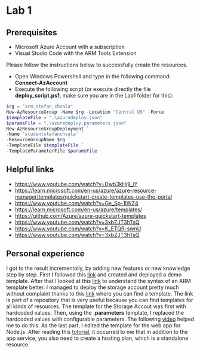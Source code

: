 # Lab 1


## Prerequisites
* Microsoft Azure Account with a subscription
* Visual Studio Code with the ARM Tools Extension


Please follow the instructions below to successfully create the resources.

* Open Windows Powershell and type in the following command: **Connect-AzAccount**
* Execute the following script (or execute directly the file **deploy_script.ps1**, make sure you are in the 
Lab1 folder for this):

```ps1
$rg = "arm_stefan_chvala"
New-AzResourceGroup -Name $rg -Location "Central US" -Force
$templateFile = ".\azuredeploy.json"
$paramsFile = ".\azuredeploy.parameters.json"
New-AzResourceGroupDeployment `
-Name 'studentstefanchvala' `
-ResourceGroupName $rg `
-TemplateFile $templateFile `
-TemplateParameterFile $paramsFile
```

## Helpful links
* https://www.youtube.com/watch?v=Dwb3kHj9_iY
* https://learn.microsoft.com/en-us/azure/azure-resource-manager/templates/quickstart-create-templates-use-the-portal
* https://www.youtube.com/watch?v=Ge_Sp-1lWZ4
* https://learn.microsoft.com/en-us/azure/templates/
* https://github.com/Azure/azure-quickstart-templates
* https://www.youtube.com/watch?v=3xbZJT3hTsQ
* https://www.youtube.com/watch?v=K_ETQR-swnU
* https://www.youtube.com/watch?v=3xbZJT3hTsQ

## Personal experience
I got to the result incrementally, by adding new features or new knowledge step by step.
First I followed this [link](https://learn.microsoft.com/en-us/azure/azure-resource-manager/templates/template-tutorial-create-first-template?tabs=azure-powershell)
 and created and deployed a demo template.
After that I looked at this [link](https://learn.microsoft.com/en-us/azure/azure-resource-manager/templates/syntax)
 to understand the syntax of an ARM template better.
I managed to deploy the storage account pretty much without complaint thanks to this 
[link](https://github.com/Azure/azure-quickstart-templates/blob/master/quickstarts/microsoft.storage/storage-account-create/azuredeploy.json)
 where you can find a template. The link is part of a repository that is very useful because you can find templates for all kinds of resources.
The template for the Storage Accout was first with hardcoded values. 
Then, using the **.parameters** template, I replaced the hardcoded values with configurable parameters. The following [video](https://www.youtube.com/watch?v=3xbZJT3hTsQ)
 helped me to do this.
As the last part, I edited the template for the web app for Node.js. 
After reading this [tutorial](https://github.com/Azure/azure-quickstart-templates/blob/master/quickstarts/microsoft.web/webapp-linux-node/GettingStarted.md), 
it occurred to me that in addition to the app service, you also need to create a hosting plan, which is a standalone resource.



